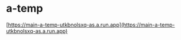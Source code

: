 # a-temp

[https://main-a-temp-utkbnolsxq-as.a.run.app](https://main-a-temp-utkbnolsxq-as.a.run.app)
